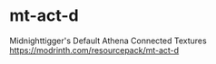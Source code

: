 # mt-act-d
Midnighttigger's Default Athena Connected Textures
https://modrinth.com/resourcepack/mt-act-d
